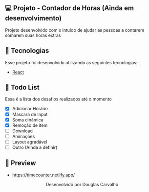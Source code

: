 ## 💻 Projeto - Contador de Horas (Ainda em desenvolvimento)

Projeto desenvolvido com o intuido de ajudar as pessoas a contarem somarem suas horas extras

## 🚀 Tecnologias

Esse projeto foi desenvolvido utilizando as seguintes tecnologias:
- [React](https://pt-br.reactjs.org/)


## 🚀 Todo List

Essa é a lista dos desafios realizados até o momento

- [x]  Adicionar Horário
- [x]  Mascara de Input
- [x]  Soma dinâmica
- [x]  Remoção de item
- [ ]  Download
- [ ]  Animações
- [ ]  Layout agradável
- [ ]  Outro (Ainda a definir)

## 🚀 Preview
- https://timecounter.netlify.app/

<p align="center">Desenvolvido por Douglas Carvalho</p>



